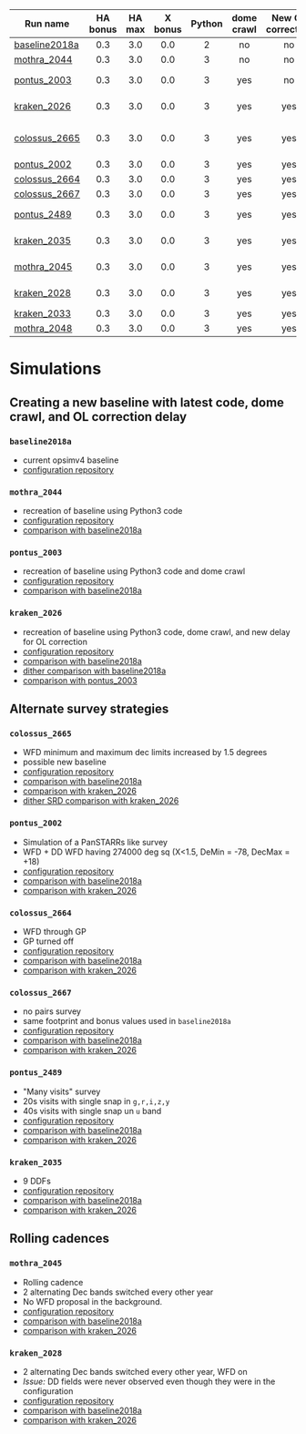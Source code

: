 | Run name                        | HA bonus      | HA max| X bonus | Python | dome crawl | New OL correction  | Note                                                         |
| --------------------------------|:-------------:|:-----:|:------: |:------:|:----------:| :----------------: | :-----------:                                                |
| [baseline2018a](#baseline2018a) | 0.3           | 3.0   | 0.0     | 2      |     no     | no                 | Current opsimv4 baseline                                     |
| [mothra_2044](#mothra_2044)     | 0.3           | 3.0   | 0.0     | 3      |     no     | no                 | Python 3 baseline2018a replacement                           |
| [pontus_2003](#pontus_2003)     | 0.3           | 3.0   | 0.0     | 3      |     yes    | no                 | Python 3 baseline2018a replacement (with dome crawl)         |
| [kraken_2026](#kraken_2026)     | 0.3           | 3.0   | 0.0     | 3      |     yes    | yes                | Python 3 baseline2018a replacement (with dome crawl and OL)  |
| [colossus_2665](#colossus_2665) | 0.3           | 3.0   | 0.0     | 3      |     yes    | yes                | Python 3 baseline2018a replacement (with dome crawl and OL), WFD area increased by 1.5 degrees north an south  |
| [pontus_2002](#pontus_2002)     | 0.3           | 3.0   | 0.0     | 3      |     yes    | yes                | Simulation of a PanSTARRs like survey                        |
| [colossus_2664](#colossus_2664) | 0.3           | 3.0   | 0.0     | 3      |     yes    | yes                | WFD cadence in GP. GP proposal turned off                                                  |
| [colossus_2667](#colossus_2667) | 0.3           | 3.0   | 0.0     | 3      |     yes    | yes                | No pairs survey                                                                            |
| [pontus_2489](#pontus_2489)     | 0.3           | 3.0   | 0.0     | 3      |     yes    | yes                | "Many visits" 20s visits with single snap, 40s visits in u band )                          |
| [kraken_2035](#kraken_2035])    | 0.3           | 3.0   | 0.0     | 3      |     yes    | yes                | 9 Deep Drilling Fields (DDFs), 4 already decided + 5 additional                            |
| [mothra_2045](#mothra_2045)     | 0.3           | 3.0   | 0.0     | 3      |     yes    | yes                | 2 alternating Dec bands switched every other year, WFD off                                 |
| [kraken_2028](#kraken_2028)     | 0.3           | 3.0   | 0.0     | 3      |     yes    | yes                | 2 alternating Dec bands switched every other year, WFD on                                  |
| [kraken_2033](#kraken_2033)     | 0.3           | 3.0   | 0.0     | 3      |     yes    | yes                | whitepaper2018_2rolling_decbands_yr2_9_wfdoff                                              |
| [mothra_2048](#mothra_2048)     | 0.3           | 3.0   | 0.0     | 3      |     yes    | yes                | whitepaper2018_2rolling_decbands_wfdbg10p                                                  |

# Simulations

## Creating a new baseline with latest code, dome crawl, and OL correction delay

### `baseline2018a`
- current opsimv4 baseline
- [configuration repository](https://github.com/lsst-ts/opsim4_config/tree/baseline2018a/config_run)

### `mothra_2044`
- recreation of baseline using Python3 code
- [configuration repository](https://github.com/lsst-ts/opsim4_config/tree/baseline2018_py3/config_run)
- [comparison with baseline2018a](https://github.com/oboberg/lsst_notebooks/blob/master/whitepaper_runs/baseline2018a_mothra2044_comp/README.md)

### `pontus_2003`
- recreation of baseline using Python3 code and dome crawl
- [configuration repository](https://github.com/lsst-ts/opsim4_config/tree/baseline2018_dc/config_run)
- [comparison with baseline2018a](https://github.com/oboberg/lsst_notebooks/blob/master/whitepaper_runs/baseline2018a_pontus2003_comp/README.md)

### `kraken_2026`
- recreation of baseline using Python3 code, dome crawl, and new delay for OL correction
- [configuration repository](https://github.com/lsst-ts/opsim4_config/tree/baseline2018_dc_cl/config_run)
- [comparison with baseline2018a](https://github.com/oboberg/lsst_notebooks/blob/master/whitepaper_runs/baseline2018a_kraken2026_comp/README.md)
- [dither comparison with baseline2018a](https://github.com/oboberg/lsst_notebooks/blob/master/whitepaper_runs/baseline2018a_kraken2026_comp_dither/README.md)
- [comparison with pontus_2003](https://github.com/oboberg/lsst_notebooks/blob/master/whitepaper_runs/pontus_2003_kraken2026_comp/README.md)


## Alternate survey strategies

### `colossus_2665`
- WFD minimum and maximum dec limits increased by 1.5 degrees
- possible new baseline
- [configuration repository](https://github.com/lsst-ts/opsim4_config/tree/baseline2018_dc_cl_wfd15/config_run)
- [comparison with baseline2018a](https://github.com/oboberg/lsst_notebooks/blob/master/whitepaper_runs/baseline2018a_colossus2665_comp/README.md)
- [comparison with kraken_2026](https://github.com/oboberg/lsst_notebooks/blob/master/whitepaper_runs/kraken2026_colossus2665_comp/README.md)
- [dither SRD comparison with kraken_2026](https://github.com/oboberg/lsst_notebooks/blob/master/whitepaper_runs/kraken2026_colossus2665_comp_dither/README.md)

### `pontus_2002`
- Simulation of a PanSTARRs like survey
- WFD + DD WFD having 274000 deg sq (X<1.5, DeMin = -78, DecMax = +18)
- [configuration repository](https://github.com/lsst-ts/opsim4_config/tree/whitepaper2018_big_wfdonly/config_run)
- [comparison with baseline2018a](https://github.com/oboberg/lsst_notebooks/blob/master/whitepaper_runs/baseline2018a_pontus2002_comp/README.md)
- [comparison with kraken_2026](https://github.com/oboberg/lsst_notebooks/blob/master/whitepaper_runs/kraken2026_pontus2002_comp/README.md)

### `colossus_2664`
- WFD through GP
- GP turned off
- [configuration repository](https://github.com/lsst-ts/opsim4_config/tree/whitepaper2018_nogp/config_run)
- [comparison with baseline2018a](https://github.com/oboberg/lsst_notebooks/blob/master/whitepaper_runs/baseline2018a_colossus2664_comp/README.md)
- [comparison with kraken_2026](https://github.com/oboberg/lsst_notebooks/blob/master/whitepaper_runs/kraken2026_colossus2664_comp/README.md)

### `colossus_2667`
- no pairs survey
- same footprint and bonus values used in `baseline2018a`
- [configuration repository](https://github.com/lsst-ts/opsim4_config/tree/whitepaper2018_nopairs/config_run)
- [comparison with baseline2018a](https://github.com/oboberg/lsst_notebooks/blob/master/whitepaper_runs/baseline2018a_colossus2667_comp/README.md)
- [comparison with kraken_2026](https://github.com/oboberg/lsst_notebooks/blob/master/whitepaper_runs/kraken2026_colossus2667_comp/README.md)

### `pontus_2489`
- "Many visits" survey
-  20s visits with single snap in `g,r,i,z,y`
-  40s visits with single snap  un `u` band
- [configuration repository](https://github.com/lsst-ts/opsim4_config/tree/whitepaper2018_manyvisits/config_run)
- [comparison with baseline2018a](https://github.com/oboberg/lsst_notebooks/blob/master/whitepaper_runs/baseline2018a_pontus2489_comp/README.md)
- [comparison with kraken_2026](https://github.com/oboberg/lsst_notebooks/blob/master/whitepaper_runs/kraken2026_pontus2489_comp/README.md)

### `kraken_2035`
- 9 DDFs
- [configuration repository](https://github.com/lsst-ts/opsim4_config/tree/whitepaper2018_9ddfs)
- [comparison with baseline2018a](https://github.com/oboberg/lsst_notebooks/blob/master/whitepaper_runs/baseline2018a_kraken2035_comp/README.md)
- [comparison with kraken_2026](https://github.com/oboberg/lsst_notebooks/blob/master/whitepaper_runs/kraken2026_kraken2035_comp/README.md)


## Rolling cadences


### `mothra_2045`
- Rolling cadence
- 2 alternating Dec bands switched every other year
- No WFD proposal in the background.
- [configuration repository](https://github.com/lsst-ts/opsim4_config/tree/whitepaper2018_2rolling_decbands/config_run)
- [comparison with baseline2018a](https://github.com/oboberg/lsst_notebooks/blob/master/whitepaper_runs/baseline2018a_mothra2045_comp/README.md)
- [comparison with kraken_2026](https://github.com/oboberg/lsst_notebooks/blob/master/whitepaper_runs/kraken2026_mothra2045_comp/README.md)

### `kraken_2028`
- 2 alternating Dec bands switched every other year, WFD on
- *Issue:* DD fields were never observed even though they were in the configuration
- [configuration repository](https://github.com/lsst-ts/opsim4_config/blob/whitepaper2018_2rolling_decbands_wfdbg/config_run/)
- [comparison with baseline2018a](https://github.com/oboberg/lsst_notebooks/blob/master/whitepaper_runs/baseline2018a_kraken2028_comp/README.md)
- [comparison with kraken_2026](https://github.com/oboberg/lsst_notebooks/blob/master/whitepaper_runs/kraken2026_kraken2028_comp/README.md)
